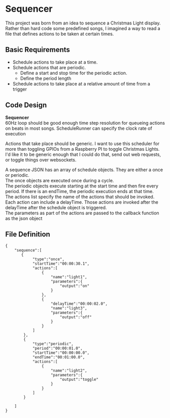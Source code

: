 # Sequencer
This project was born from an idea to sequence a Christmas Light display. Rather than hard code some predefined songs, I imagined a way to read a file that defines actions to be taken at certain times.

## Basic Requirements
- Schedule actions to take place at a time.
- Schedule actions that are periodic.
  - Define a start and stop time for the periodic action.
  - Define the period length
- Schedule actions to take place at a relative amount of time from a trigger

## Code Design
**Sequencer**  
60Hz loop should be good enough time step resolution for queueing actions on beats in most songs.
ScheduleRunner can specify the clock rate of execution

Actions that take place should be generic. I want to use this scheduler for more than toggling GPIOs from a Raspberry PI to toggle Christmas Lights. I'd like it to be generic enough that I could do that, send out web requests, or toggle things over websockets.

A sequence JSON has an array of schedule objects. They are either a once or periodic.  
The once objects are executed once during a cycle.  
The periodic objects execute starting at the start time and then fire every period. If there is an endTime, the periodic execution ends at that time.  
The actions list specify the name of the actions that should be invoked. Each action can include a delayTime. Those actions are invoked after the delayTime after the schedule object is triggered.  
The parameters as part of the actions are passed to the callback function as the json object



## File Definition
~~~
{
    "sequence":[
       {
            "type":"once",
            "startTime":"00:00:30.1",
            "actions":[
                {
                    "name":"light1",
                    "parameters":{
                        "output":"on"
                    }
                },
                {
                    "delayTime":"00:00:02.0",
                    "name":"light3",
                    "parameters":{
                        "output":"off"
                    }
                }
            ]
        },
        {
            "type":"periodic",
            "period":"00:00:01.0",
            "startTime":"00:00:00.0",
            "endTime":"00:01:00.0",
            "actions":[
                {
                    "name":"light2",
                    "parameters":{
                        "output":"toggle"
                    }
                }
            ]
        }

    ]
}
~~~